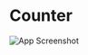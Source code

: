 
# Counter




![App Screenshot](https://raw.githubusercontent.com/mechapear/counter-mini-project/og.png)

